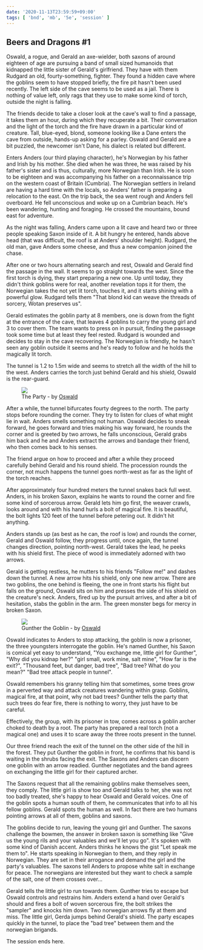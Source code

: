 ```yaml
---
date: '2020-11-13T23:59:59+09:00'
tags: [ 'bnd', 'mb', '5e', 'session' ]
---
```


## Beers and Dragons #1

Oswald, a rogue, and Gerald an axe-wielder, both saxons of around eighteen of age are pursuing a band of small sized humanoids that kidnapped the little sister of Gerald's girlfriend. They have with them Rudgard an old, fourty-something, fighter. They found a hidden cave where the goblins seem to have stopped briefly, the fire pit hasn't been used recently. The left side of the cave seems to be used as a jail. There is nothing of value left, only rags that they use to make some kind of torch, outside the night is falling.

The friends decide to take a closer look at the cave's wall to find a passage, it takes them an hour, during which they recuperate a bit. Their conversation and the light of the torch and the fire have drawn in a particular kind of creature. Tall, blue-eyed, blond, someone looking like a Dane enters the cave from outside, hands-up asking for a parley. Oswald and Gerald are a bit puzzled, the newcomer isn't Dane, his dialect is related but different.

Enters Anders (our third playing character), he's Norwegian by his father and Irish by his mother. She died when he was three, he was raised by his father's sister and is thus, culturally, more Norwegian than Irish. He is soon to be eighteen and was accompanying his father on a reconnaissance trip on the western coast of Britain (Cumbria). The Norwegian settlers in Ireland are having a hard time with the locals, so Anders' father is preparing a relocation to the east. On the trip back, the sea went rough and Anders fell overboard. He fell unconscious and woke up on a Cumbrian beach. He's been wandering, hunting and foraging. He crossed the mountains, bound east for adventure.

As the night was falling, Anders came upon a lit cave and heard two or three people speaking Saxon inside of it. A bit hungry he entered, hands above head (that was difficult, the roof is at Anders' shoulder height). Rudgard, the old man, gave Anders some cheese, and thus a new companion joined the chase.

After one or two hours alternating search and rest, Oswald and Gerald find the passage in the wall. It seems to go straight towards the west. Since the first torch is dying, they start preparing a new one. Up until today, they didn't think goblins were for real, another revelation tops it for them, the Norwegian takes the not yet lit torch, touches it, and it starts shining with a powerful glow. Rudgard tells them "That blond kid can weave the threads of sorcery, Wotan preserves us".

Gerald estimates the goblin party at 8 members, one is down from the fight at the entrance of the cave, that leaves 4 goblins to carry the young girl and 3 to cover them. The team wants to press on in pursuit, finding the passage took some time but at least they feel rested. Rudgard is wounded and decides to stay in the cave recovering. The Norwegian is friendly, he hasn't seen any goblin outside it seems and he's ready to follow and he holds the magically lit torch.

The tunnel is 1.2 to 1.5m wide and seems to stretch all the width of the hill to the west. Anders carries the torch just behind Gerald and his shield, Oswald is the rear-guard.

<figure class="left">
<img src="images/20201113_group.jpg" loading="lazy" />
<figcaption>The Party - by <a href="https://damiencordova.wordpress.com/">Oswald</a></figcaption>
</figure>

After a while, the tunnel bifurcates fourty degrees to the north. The party stops before rounding the corner. They try to listen for clues of what might lie in wait. Anders smells something not human. Oswald decides to sneak forward, he goes forward and tries making his way forward, he rounds the corner and is greeted by two arrows, he falls unconscious, Gerald grabs him back and he and Anders extract the arrows and bandage their friend, who then comes back to his senses.

The friend argue on how to proceed and after a while they proceed carefully behind Gerald and his round shield. The procession rounds the corner, not much happens the tunnel goes north-west as far as the light of the torch reaches.

After approximately four hundred meters the tunnel snakes back full west. Anders, in his broken Saxon, explains he wants to round the corner and fire some kind of sorcerous arrow. Gerald lets him go first, the weaver crawls, looks around and with his hand hurls a bolt of magical fire. It is beautiful, the bolt lights 120 feet of the tunnel before petering out. It didn't hit anything.

Anders stands up (as best as he can, the roof is low) and rounds the corner, Gerald and Oswald follow, they progress until, once again, the tunnel changes direction, pointing north-west. Gerald takes the lead, he peeks with his shield first. The piece of wood is immediately adorned with two arrows.

Gerald is getting restless, he mutters to his friends "Follow me!" and dashes down the tunnel. A new arrow hits his shield, only one new arrow. There are two goblins, the one behind is fleeing, the one in front starts his flight but falls on the ground, Oswald sits on him and presses the side of his shield on the creature's neck. Anders, fired up by the pursuit arrives, and after a bit of hesitation, stabs the goblin in the arm. The green monster begs for mercy in broken Saxon.

<figure class="left">
<img src="images/20201113_gunther.jpg" loading="lazy" />
<figcaption>Gunther the Goblin - by <a href="https://damiencordova.wordpress.com/">Oswald</a></figcaption>
</figure>

Oswald indicates to Anders to stop attacking, the goblin is now a prisoner, the three youngsters interrogate the goblin. He's named Gunther, his Saxon is comical yet easy to understand, "You exchange me, little girl for Gunther", "Why did you kidnap her?" "girl small, work mine, salt mine", "How far is the exit?", "Thousand feet, but danger, bad tree", "Bad tree? What do you mean?" "Bad tree attack people in tunnel".

Oswald remembers his granny telling him that sometimes, some trees grow in a perverted way and attack creatures wandering within grasp. Goblins, magical fire, at that point, why not bad trees? Gunther tells the party that such trees do fear fire, there is nothing to worry, they just have to be careful.

Effectively, the group, with its prisoner in tow, comes across a goblin archer choked to death by a root. The party has prepared a real torch (not a magical one) and uses it to scare away the three roots present in the tunnel.

Our three friend reach the exit of the tunnel on the other side of the hill in the forest. They put Gunther the goblin in front, he confirms that his band is waiting in the shrubs facing the exit. The Saxons and Anders can discern one goblin with an arrow readied. Gunther negotiates and the band agrees on exchanging the little girl for their captured archer.

The Saxons request that all the remaining goblins make themselves seen, they comply. The little girl is show too and Gerald talks to her, she was not too badly treated, she's happy to hear Oswald and Gerald voices. One of the goblin spots a human south of them, he communicates that info to all his fellow goblins. Gerald spots the human as well. In fact there are two humans pointing arrows at all of them, goblins and saxons.

The goblins decide to run, leaving the young girl and Gunther. The saxons challenge the bowmen, the answer in broken saxon is something like "Give us the young rils and your valuables and we'll let you go". It's spoken with some kind of Danish accent. Anders thinks he knows the gist "Let speak me them to". He starts speaking in Norwegian to them, and they reply in Norwegian. They are set in their arrogance and demand the girl and the party's valuables. The saxons tell Anders to propose white salt in exchange for peace. The norwegians are interested but they want to check a sample of the salt, one of them crosses over...

Gerald tells the little girl to run towards them. Gunther tries to escape but Oswald controls and restrains him. Anders extend a hand over Gerald's should and fires a bolt of woven sorcerous fire, the bolt strikes the "sampler" and knocks him down. Two norwegian arrows fly at them and miss. The little girl, Gerda jumps behind Gerald's shield. The party escapes quickly in the tunnel, to place the "bad tree" between them and the norwegian brigands.

The session ends here.

